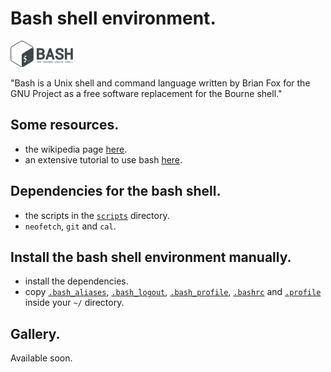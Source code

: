 # Bash shell environment.

<img src="logo.png" width="100">

"Bash is a Unix shell and command language written by Brian Fox for the GNU Project as a free software replacement for the Bourne shell."


## Some resources.
- the wikipedia page [here](https://en.wikipedia.org/wiki/Bash_(Unix_shell)).
- an extensive tutorial to use bash [here](https://tldp.org/LDP/Bash-Beginners-Guide/html/index.html).

## Dependencies for the bash shell.
- the scripts in the [`scripts`] directory.
- `neofetch`, `git` and `cal`.

## Install the bash shell environment manually.
- install the dependencies.
- copy [`.bash_aliases`], [`.bash_logout`], [`.bash_profile`], [`.bashrc`] and [`.profile`] inside your `~/` directory.

## Gallery.
Available soon.

[`scripts`]:       ../../../scripts
[`.bash_aliases`]: ../../../.bash_aliases
[`.bash_logout`]:  ../../../.bash_logout
[`.bash_profile`]: ../../../.bash_profile
[`.bashrc`]:       ../../../.bashrc
[`.profile`]:      ../../../.profile
